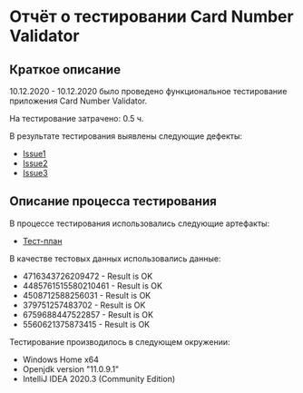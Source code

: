 # Отчёт о тестировании Card Number Validator

## Краткое описание

10.12.2020 - 10.12.2020 было проведено функциональное тестирование приложения Card Number Validator.

На тестирование затрачено: 0.5 ч.

В результате тестирования выявлены следующие дефекты:
* [Issue1](https://github.com/ks1109b/1.1.-Java-1/issues/1#issue-761068724)
* [Issue2](https://github.com/ks1109b/1.1.-Java-1/issues/2#issue-761079640)
* [Issue3](https://github.com/ks1109b/1.1.-Java-1/issues/3#issue-761084992)

## Описание процесса тестирования

В процессе тестирования использовались следующие артефакты:
* [Тест-план]()

В качестве тестовых данных использовались данные:
* 4716343726209472 - Result is OK
* 4485761515580210461 - Result is OK
* 4508712588256031 - Result is OK
* 379751257483702 - Result is OK
* 6759688447522857 - Result is OK
* 5560621375873415 - Result is OK

Тестирование производилось в следующем окружении:
* Windows Home x64
* Openjdk version "11.0.9.1"
* IntelliJ IDEA 2020.3 (Community Edition)